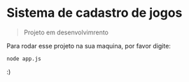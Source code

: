 <h1> Sistema de cadastro de jogos </h1>

>Projeto em desenvolvimrento

Para rodar esse projeto na sua maquina, por favor digite:

```
node app.js
```

:)
